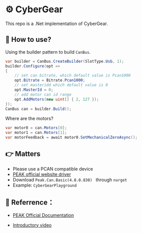 # ⚙ CyberGear

This repo is a .Net implementation of CyberGear.

## 👋 How to use?

Using the builder pattern to build ``CanBus``.

```csharp
var builder = CanBus.CreateBuilder(SlotType.Usb, 1);
builder.Configure(opt =>
{
    // set can bitrate, which default value is Pcan1000
	opt.Bitrate = Bitrate.Pcan1000;
    // set masteridd which default value is 0
    opt.MasterId = 0;
    // add motor can id range
    opt.AddMotors(new uint[] { 2, 127 });
});
CanBus can = builder.Build();
```

Where are the motors?

```csharp
var motor0 = can.Motors[0];
var motor1 = can.Motors[1];
var motorFeedback = await motor0.SetMechanicalZeroAsync();
```

## 👉 Matters

+ Please use a PCAN compatible device
+ [PEAK official website driver](https://peak-system.com.cn/driver/)  
+ Download ``Peak.Can.Basic(4.8.0.830) `` through ``nurget``
+ Example: ``CyberGearPlayground``

## 📒 Referrence：  
+ [PEAK Official Documentation](https://docs.peak-system.com/API/PCAN-Basic.Net/html/52acafbe-cf02-f99b-ad12-0942060b0289.htm ) 

+ [Introductory video](https://www.bilibili.com/video/BV1wQ3Ce7EBw/)
